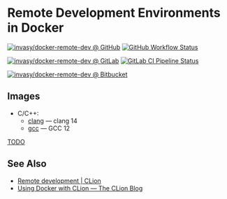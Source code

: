 # Remote Development Environments in Docker

[![invasy/docker-remote-dev @ GitHub][badge-github]][github]
[![GitHub Workflow Status][badge-github-wf]][github-wf]

[![invasy/docker-remote-dev @ GitLab][badge-gitlab]][gitlab]
[![GitLab CI Pipeline Status][badge-gitlab-ci]][gitlab-ci]

[![invasy/docker-remote-dev @ Bitbucket][badge-bitbucket]][bitbucket]

## Images
- C/C++:
  - [clang](clang/README.md) — clang 14
  - [gcc](gcc/README.md) — GCC 12

[TODO](TODO.md)

## See Also
- [Remote development | CLion](https://www.jetbrains.com/help/clion/remote-development.html "Remote development | CLion")
- [Using Docker with CLion — The CLion Blog](https://blog.jetbrains.com/clion/2020/01/using-docker-with-clion/ "Using Docker with CLion — The CLion Blog")

[github]: https://github.com/invasy/docker-remote-dev "invasy/docker-remote-dev @ GitHub"
[badge-github]: https://img.shields.io/badge/GitHub-invasy%2Fdocker--remote--dev-informational?logo=github "invasy/docker-remote-dev @ GitHub"
[gitlab]: https://gitlab.com/invasy/docker-remote-dev "invasy/docker-remote-dev @ GitLab"
[badge-gitlab]: https://img.shields.io/badge/GitLab-invasy%2Fdocker--remote--dev-informational?logo=gitlab "invasy/docker-remote-dev @ GitLab"
[bitbucket]: https://bitbucket.org/invasy/docker-remote-dev "invasy/docker-remote-dev @ Bitbucket"
[badge-bitbucket]: https://img.shields.io/badge/Bitbucket-invasy%2Fdocker--remote--dev-informational?logo=bitbucket "invasy/docker-remote-dev @ Bitbucket"
[github-wf]: https://github.com/invasy/docker-remote-dev/actions "GitHub Workflow Status"
[badge-github-wf]: https://github.com/invasy/docker-remote-dev/actions/workflows/docker.yml/badge.svg "GitHub Workflow Status"
[gitlab-ci]: https://gitlab.com/invasy/docker-remote-dev/-/pipelines/latest "GitLab CI Pipeline Status"
[badge-gitlab-ci]: https://gitlab.com/invasy/docker-remote-dev/badges/master/pipeline.svg "GitLab CI Pipeline Status"
